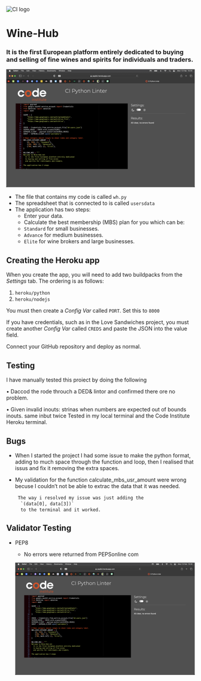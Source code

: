 ![CI logo](https://codeinstitute.s3.amazonaws.com/fullstack/ci_logo_small.png)

# Wine-Hub
### It is the first European platform entirely dedicated to buying and selling of fine wines and spirits for individuals and traders.
![devises reponsive](/asset/images/pep8c.png)

* The file that contains my code is called `wh.py`
* The spreadsheet that is connected to is called `usersdata`
* The application has two steps:
    - Enter your data.
    - Calculate the best membership (MBS) plan for you
    which can be:
   - `Standard` for small businesses.
   - `Advance` for medium businesses.
   - `Elite` for wine brokers and large businesses.

## Creating the Heroku app

When you create the app, you will need to add two buildpacks from the _Settings_ tab. The ordering is as follows:

1. `heroku/python`
2. `heroku/nodejs`

You must then create a _Config Var_ called `PORT`. Set this to `8000`

If you have credentials, such as in the Love Sandwiches project, you must create another _Config Var_ called `CREDS` and paste the JSON into the value field.

Connect your GitHub repository and deploy as normal.

## Testing

I have manually tested this proiect by doing the following

 • Daccod the rode throuch a DED& lintor and confirmed there ore no problem.

• Given invalid inouts: strinas when numbers are expected out of bounds inouts. same inbut twice
Tested in my local terminal and the Code Institute Heroku terminal.

## Bugs

- When I started the project I had some issue to make the python format, adding to much space through the function and loop, then I realised that issus and fix it removing the extra spaces.

- My validation for the function calculate_mbs_usr_amount were wrong becuse I couldn’t not be able to extrac the data that it was needed.

    
       The way i resolved my issue was just adding the
        `(data[0], data[3])`
        to the terminal and it worked.


## Validator Testing
  - PEP8
      -  No errors were returned from PEPSonline com


      ![devises reponsive](asset/images/pep8c.png)